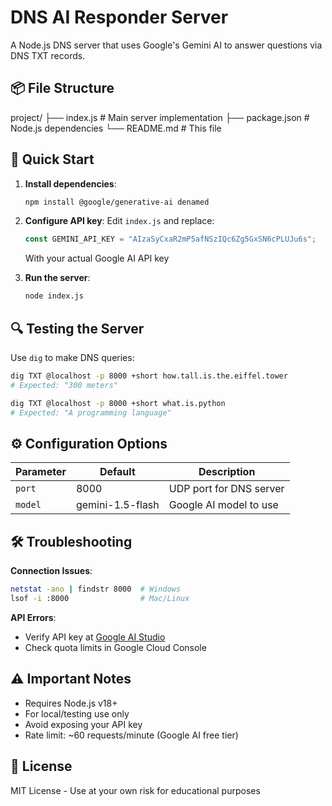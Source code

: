 
# DNS AI Responder Server

A Node.js DNS server that uses Google's Gemini AI to answer questions via DNS TXT records.

## 📦 File Structure
project/
├── index.js # Main server implementation
├── package.json # Node.js dependencies
└── README.md # This file

## 🚀 Quick Start

1. **Install dependencies**:
   ```bash
   npm install @google/generative-ai denamed
   ```

2. **Configure API key**:
   Edit `index.js` and replace:
   ```javascript
   const GEMINI_API_KEY = "AIzaSyCxaR2mP5afNSzIQc6Zg5GxSN6cPLUJu6s";
   ```
   With your actual Google AI API key

3. **Run the server**:
   ```bash
   node index.js
   ```

## 🔍 Testing the Server

Use `dig` to make DNS queries:
```bash
dig TXT @localhost -p 8000 +short how.tall.is.the.eiffel.tower
# Expected: "300 meters" 

dig TXT @localhost -p 8000 +short what.is.python
# Expected: "A programming language"
```

## ⚙️ Configuration Options

| Parameter       | Default | Description                          |
|-----------------|---------|--------------------------------------|
| `port`          | 8000    | UDP port for DNS server              |
| `model`         | gemini-1.5-flash | Google AI model to use        |

## 🛠️ Troubleshooting

**Connection Issues**:
```bash
netstat -ano | findstr 8000  # Windows
lsof -i :8000                # Mac/Linux
```

**API Errors**:
- Verify API key at [Google AI Studio](https://aistudio.google.com/)
- Check quota limits in Google Cloud Console

## ⚠️ Important Notes

- Requires Node.js v18+
- For local/testing use only
- Avoid exposing your API key
- Rate limit: ~60 requests/minute (Google AI free tier)

## 📜 License
MIT License - Use at your own risk for educational purposes

